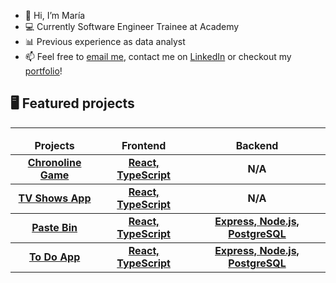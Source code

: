 - 👋 Hi, I’m María
- 💻 Currently Software Engineer Trainee at Academy
- 📊 Previous experience as data analyst 
- 📫 Feel free to [email me](mailto:mtens17@gmail.com), contact me on [LinkedIn](https://www.linkedin.com/in/maria-ten/) or checkout my [portfolio](https://mariatens.netlify.app/)!

## 🖥️ Featured projects
<hr>

<table>
  <thead align="center">
    <tr border: none;>
      <td><b>Projects</b></td>
      <td><b>Frontend</b></td>
      <td><b>Backend</b></td>
    </tr>
  </thead>
  <tbody>
    <tbody align="center">
    <tr>
      <td><a href= "https://chronoline-game.netlify.app/" target="_blank"><b>Chronoline Game<b></a></td>
      <td><a href="https://github.com/lsimonar/chronoline"><b>React, TypeScript</b></a></td>
      <td><b>N/A</b></a></td>
    </tr>
  </tbody>
   <tbody align="center">
    <tr>
      <td><a href= "https://tv-shows-project-alli-maria.netlify.app" target="_blank"><b>TV Shows App<b></a></td>
      <td><a href="https://github.com/mariatens/tv-shows-project"><b>React, TypeScript</b></a></td>
      <td><b>N/A</b></a></td>
    </tr>
  </tbody>
  <tbody align="center">
    <tr>     
      <td><a href="https://didier-maria-pastebin.netlify.app" target="_blank"><b>Paste Bin<b></a></td>
      <td><a href="https://github.com/DidierOsindero/paste-bin-frontend"><b>React, TypeScript</b></a></td>
      <td><a href="https://github.com/DidierOsindero/paste-bin-api"><b>Express, Node.js, PostgreSQL</b></a></td>
    </tr>
    <tbody align="center">
    <tr>
       <td><a href="https://mariatens-todo.netlify.app/" target="_blank"><b>To Do App<b></a></td>
      <td><a href="https://github.com/mariatens/todo-front-end"><b>React, TypeScript</b></a></td>
      <td><a href="https://github.com/mariatens/todo-back-end"><b>Express, Node.js, PostgreSQL</b></a></td>
    </tr>
  </tbody>

</table>

<!---
mariatens/mariatens is a ✨ special ✨ repository because its `README.md` (this file) appears on your GitHub profile.
You can click the Preview link to take a look at your changes.
--->
